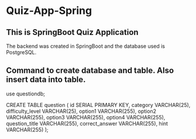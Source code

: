 # Quiz-App-Spring
## This is SpringBoot Quiz Application 

The backend was created in SpringBoot and the database used is PostgreSQL.

## Command to create database and table. Also insert data into table.
use questiondb;

CREATE TABLE question (
    id SERIAL PRIMARY KEY,
    category VARCHAR(25),
    difficulty_level VARCHAR(25),
    option1 VARCHAR(255),
    option2 VARCHAR(255),
    option3 VARCHAR(255),
    option4 VARCHAR(255),
    question_title VARCHAR(255),
    correct_answer VARCHAR(255),
    hint VARCHAR(255)
);
